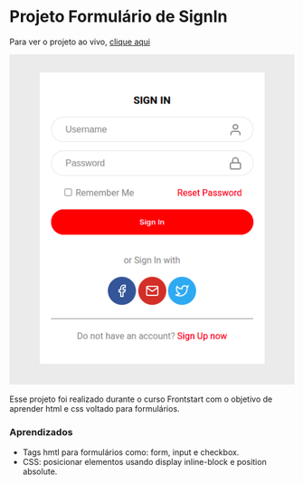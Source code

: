 # Projeto Formulário de SignIn

Para ver o projeto ao vivo, [clique aqui](https://paulafk.github.io/signinform/)

![Projeto Preview](https://github.com/paulafk/signinform/blob/master/assets/print.png?raw=true)

Esse projeto foi realizado durante o curso Frontstart com o objetivo de aprender html e css voltado para formulários.

### Aprendizados 
- Tags hmtl para formulários como: form, input e checkbox.
- CSS: posicionar elementos usando display inline-block e position absolute.
